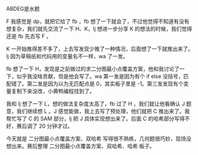 ABDEG是水题

F 我感觉是 dp，就把它给了 fb ，fb 想了一下就会了，不过他觉得不知道有没有想复杂，我们就先交流了一下 H、K，lj 想进一步分享 K 的想法的时候，我们觉得还是 fb 先去写 F 。

K 一开始推得差不多了，上去写发现少推了一种情况，后面想了一下就推出来了。lj 因为草稿纸和代码用的变量名不一样，wa 了一发。

fb 想了一下 H，发现是之前做过的求二分图最小点覆盖方案，他和我讨论了一下，似乎我没啥贡献，但是他会写了。wa 第一发是因为有个 if else 没括号，匹配错了。第二发是因为以为无匹配点是 0，其实板子里是 -1。第三发发现有个变量复制下来没改，小黄鸭编程找到了。

我和 lj 想了一下 L，想的做法复杂度太高了，fb 过了 H ，我们就让他看确认 J 题意，我们继续想 L 。J 感觉能做，我上去写了预处理，他们就把 C 推出来了。我帮忙写了 C 的 SAM 部分，lj 把 J 具体实现想出来了。后面 C 的哈希部分写得不好，赛后调了 20 分钟才过。

今天就是  二分图最小点覆盖方案、双哈希 写得很不熟练，几何题很巧妙，现场没想出来。赛后整理 二分图最小点覆盖方案、双哈希、哈希 板子。
